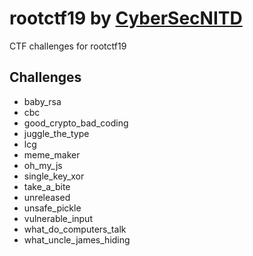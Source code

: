 # rootctf19 by [CyberSecNITD](https://cybersecnitd.github.io)
CTF challenges for rootctf19

## Challenges

+ baby_rsa
+ cbc
+ good_crypto_bad_coding
+ juggle_the_type
+ lcg
+ meme_maker
+ oh_my_js
+ single_key_xor
+ take_a_bite
+ unreleased
+ unsafe_pickle
+ vulnerable_input
+ what_do_computers_talk
+ what_uncle_james_hiding
